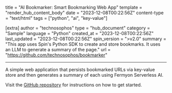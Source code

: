 title = "AI Bookmarker: Smart Bookmarking Web App"
template = "render_hub_content_body"
date = "2023-12-08T00:22:56Z"
content-type = "text/html"
tags = ["python", "ai", "key-value"]

[extra]
author = "technosophos"
type = "hub_document"
category = "Sample"
language = "Python"
created_at = "2023-12-08T00:22:56Z"
last_updated = "2023-12-08T00:22:56Z"
spin_version = ">v2.0"
summary =  "This app uses Spin's Python SDK to create and store bookmarks. It uses an LLM to generate a summary of the page."
url = "https://github.com/technosophos/bookmarker"

---

A simple web application that persists bookmarked URLs via key-value store and then generates a summary of each using Fermyon Serverless AI. 

Visit the [GitHub repository](https://github.com/technosophos/bookmarker) for instructions on how to get started. 
